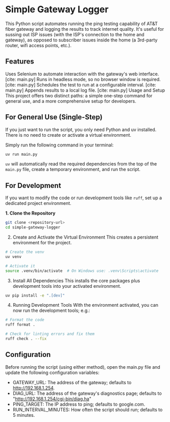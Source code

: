 # Simple Gateway Logger

This Python script automates running the ping testing capability of AT&T fiber gateway and logging the results to track internet quality. It's useful for sussing out ISP issues (with the ISP's connection to the home and gateway), as opposed to subscriber issues inside the home (a 3rd-party router, wifi access points, etc.).

## Features
Uses Selenium to automate interaction with the gateway's web interface. [cite: main.py]
Runs in headless mode, so no browser window is required. [cite: main.py]
Schedules the test to run at a configurable interval. [cite: main.py]
Appends results to a local log file. [cite: main.py]
Usage and Setup
This project offers two distinct paths: a simple one-step command for general use, and a more comprehensive setup for developers.

## For General Use (Single-Step)
If you just want to run the script, you only need Python and uv installed. There is no need to create or activate a virtual environment.

Simply run the following command in your terminal:

```bash
uv run main.py
```

`uv` will automatically read the required dependencies from the top of the `main.py` file, create a temporary environment, and run the script.

## For Development

If you want to modify the code or run development tools like `ruff`, set up a dedicated project environment.

**1. Clone the Repository**

```bash
git clone <repository-url>
cd simple-gateway-logger
```

2. Create and Activate the Virtual Environment
This creates a persistent environment for the project.


```bash
# Create the venv
uv venv

# Activate it
source .venv/bin/activate  # On Windows use: .venv\Scripts\activate
```

3. Install All Dependencies
This installs the core packages plus development tools into your activated environment.

```bash
uv pip install -e ".[dev]"
```

4. Running Development Tools
With the environment activated, you can now run the development tools; e.g.:

```bash
# Format the code
ruff format .

# Check for linting errors and fix them
ruff check . --fix
```

## Configuration
Before running the script (using either method), open the main.py file and update the following configuration variables:

- GATEWAY_URL: The address of the gateway; defaults to http://192.168.1.254.
- DIAG_URL: The address of the gateway's diagnostics page; defaults to "http://192.168.1.254/cgi-bin/diag.ha"
- PING_TARGET: The IP address to ping; defaults to google.com.
- RUN_INTERVAL_MINUTES: How often the script should run; defaults to 5 minutes.
